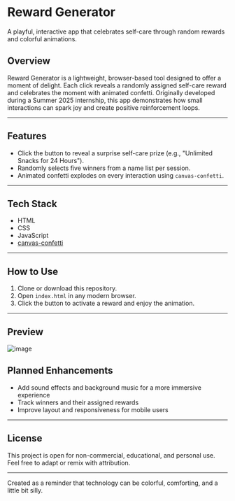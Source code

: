 # Reward Generator

A playful, interactive app that celebrates self-care through random rewards and colorful animations.

## Overview

Reward Generator is a lightweight, browser-based tool designed to offer a moment of delight. Each click reveals a randomly assigned self-care reward and celebrates the moment with animated confetti. Originally developed during a Summer 2025 internship, this app demonstrates how small interactions can spark joy and create positive reinforcement loops.

---

## Features

- Click the button to reveal a surprise self-care prize (e.g., "Unlimited Snacks for 24 Hours").
- Randomly selects five winners from a name list per session.
- Animated confetti explodes on every interaction using `canvas-confetti`.

---

## Tech Stack

- HTML
- CSS
- JavaScript
- [canvas-confetti](https://www.npmjs.com/package/canvas-confetti)

---

## How to Use

1. Clone or download this repository.
2. Open `index.html` in any modern browser.
3. Click the button to activate a reward and enjoy the animation.

---

## Preview


![image](https://github.com/user-attachments/assets/ac34447b-fd51-4680-9fba-6f12846022e6)

## Planned Enhancements

- Add sound effects and background music for a more immersive experience
- Track winners and their assigned rewards
- Improve layout and responsiveness for mobile users

---

## License

This project is open for non-commercial, educational, and personal use. Feel free to adapt or remix with attribution.

---

Created as a reminder that technology can be colorful, comforting, and a little bit silly.
